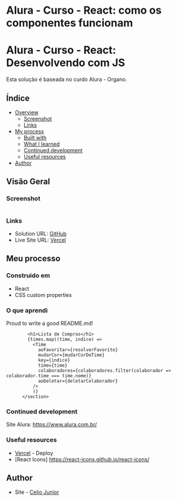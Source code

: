 # Alura - Curso - React: como os componentes funcionam
# Alura - Curso - React: Desenvolvendo com JS

Esta solução é baseada no curdo Alura - Organo. 

## Índice

- [Overview](#overview)
  - [Screenshot](#screenshot)
  - [Links](#links)
- [My process](#my-process)
  - [Built with](#built-with)
  - [What I learned](#what-i-learned)
  - [Continued development](#continued-development)
  - [Useful resources](#useful-resources)
- [Author](#author)




## Visão Geral

### Screenshot

<img src="/images/FRONT.PNG" alt style="max-width: 100%">


### Links

- Solution URL: [GitHub](https://github.com/AIemao/aluraOrgano)
- Live Site URL: [Vercel](https://alura-organo-delta.vercel.app/)

## Meu processo

### Construido em

- React
- CSS custom properties


### O que aprendi

Proud to write a good README.md!

````React componentização one way data binding e map em componentes
        <h1>Lista de Compras</h1>
        {times.map((time, indice) => 
          <Time 
            aoFavoritar={resolverFavorito}
            mudarCor={mudarCorDoTime}
            key={indice} 
            time={time} 
            colaboradores={colaboradores.filter(colaborador => colaborador.time === time.nome)} 
            aoDeletar={deletarColaborador}
          />
          )}
      </section>
````

### Continued development

Site Alura:
https://www.alura.com.br/

### Useful resources

- [Vercel](https://vercel.com/) - Deploy
- [React Icons] https://react-icons.github.io/react-icons/


## Author

- Site - [Celio Junior](https://www.linkedin.com/in/celio-junior-152529193/)


